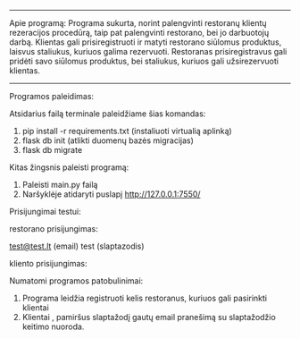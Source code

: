 *****************************
Apie programą:
Programa sukurta, norint palengvinti restoranų klientų rezeracijos procedūrą, taip pat palengvinti restorano, bei jo darbuotojų darbą.
Klientas gali prisiregistruoti ir matyti restorano siūlomus produktus, laisvus staliukus, kuriuos galima rezervuoti.
Restoranas prisiregistravus gali pridėti savo siūlomus produktus, bei staliukus, kuriuos gali užsirezervuoti klientas.
*****************************
Programos paleidimas:

Atsidarius failą terminale paleidžiame šias komandas:

1. pip install -r requirements.txt (instaliuoti virtualią aplinką)
2. flask db init (atlikti duomenų bazės migracijas)
3. flask db migrate

Kitas žingsnis paleisti programą:
1. Paleisti main.py failą
2. Naršyklėje atidaryti puslapį http://127.0.0.1:7550/

Prisijungimai testui:

restorano prisijungimas:

test@test.lt   (email)
test  (slaptazodis)

kliento prisijungimas:



Numatomi programos patobulinimai:
1. Programa leidžia registruoti kelis restoranus, kuriuos gali pasirinkti klientai
2. Klientai , pamiršus slaptažodį gautų email pranešimą su slaptažodžio keitimo nuoroda.
